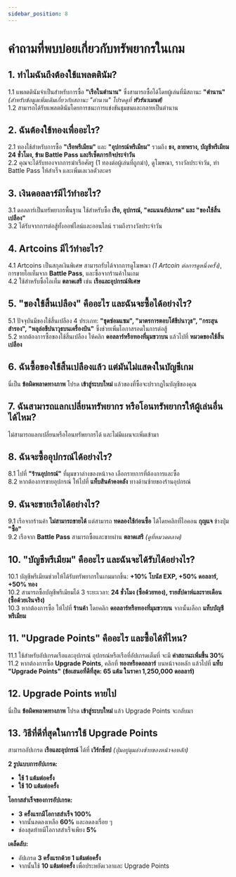 ```yaml
---
sidebar_position: 8
---
```


# คำถามที่พบบ่อยเกี่ยวกับทรัพยากรในเกม

## **1. ทำไมฉันถึงต้องใช้แพลตตินัม?**  
1.1 แพลตตินัมจำเป็นสำหรับการซื้อ **"เรือในตำนาน"** ซึ่งสามารถซื้อได้โดยผู้เล่นที่มีสถานะ **"ตำนาน"** *(สำหรับข้อมูลเพิ่มเติมเกี่ยวกับสถานะ "ตำนาน" โปรดดูที่ **ทัวร์นาเมนต์**)*  
1.2 สามารถได้รับแพลตตินัมโดยการชนะการแข่งขันชุมชนและกลายเป็นตำนาน  

## **2. ฉันต้องใช้ทองเพื่ออะไร?**  
2.1 ทองใช้สำหรับการซื้อ **"เรือพรีเมียม"** และ **"อุปกรณ์พรีเมียม"** รวมถึง **ธง, ลายพราง, บัญชีพรีเมียม 24 ชั่วโมง, ข้าม Battle Pass และรีเซ็ตภารกิจประจำวัน**  
2.2 คุณจะได้รับทองจากการฆ่าเรือศัตรู (1 ทองต่อผู้เล่นที่ถูกฆ่า), ดูโฆษณา, รางวัลประจำวัน, ทำ Battle Pass ให้สำเร็จ และเพิ่มเลเวลตัวละคร  

## **3. เงินดอลลาร์มีไว้ทำอะไร?**  
3.1 ดอลลาร์เป็นทรัพยากรพื้นฐาน ใช้สำหรับซื้อ **เรือ, อุปกรณ์, "คะแนนอัปเกรด" และ "ของใช้สิ้นเปลือง"**  
3.2 ได้รับจากการต่อสู้ทั้งออฟไลน์และออนไลน์ รวมถึงรางวัลประจำวัน  

## **4. Artcoins มีไว้ทำอะไร?**  
4.1 Artcoins เป็นสกุลเงินพิเศษ สามารถรับได้จากการดูโฆษณา *(1 Artcoin ต่อการดูหนึ่งครั้ง)*, การขายไอเท็มจาก **Battle Pass**, และซื้อจากร้านค้าในเกม  
4.2 ใช้สำหรับซื้อไอเท็ม **ตลาดเสรี** เช่น **เรือและอุปกรณ์พิเศษ**  

## **5. "ของใช้สิ้นเปลือง" คืออะไร และฉันจะซื้อได้อย่างไร?**  
5.1 ปัจจุบันมีของใช้สิ้นเปลือง 4 ประเภท: **"ชุดซ่อมแซม", "มาตรการตอบโต้ขีปนาวุธ", "กระสุนสำรอง", "พลุล่อขีปนาวุธบนเครื่องบิน"** ซึ่งช่วยเพิ่มโอกาสรอดในการต่อสู้  
5.2 หากต้องการซื้อของใช้สิ้นเปลือง ให้คลิก **ดอลลาร์หรือทองที่มุมขวาบน** แล้วไปที่ **หมวดของใช้สิ้นเปลือง**  

## **6. ฉันซื้อของใช้สิ้นเปลืองแล้ว แต่มันไม่แสดงในบัญชีเกม**  
นี่เป็น **ข้อผิดพลาดทางภาพ** โปรด **เข้าสู่ระบบใหม่** แล้วของที่ซื้อจะปรากฏในบัญชีของคุณ  

## **7. ฉันสามารถแลกเปลี่ยนทรัพยากร หรือโอนทรัพยากรให้ผู้เล่นอื่นได้ไหม?**  
ไม่สามารถแลกเปลี่ยนหรือโอนทรัพยากรได้ และไม่มีแผนจะเพิ่มเข้ามา  

## **8. ฉันจะซื้ออุปกรณ์ได้อย่างไร?**  
8.1 ไปที่ **"ร้านอุปกรณ์"** ที่มุมขวาล่างของหน้าจอ เลือกรายการที่ต้องการและซื้อ  
8.2 หากต้องการขายอุปกรณ์ ให้ไปที่ **แท็บสินค้าคงคลัง** ทางด้านซ้ายของร้านอุปกรณ์  

## **9. ฉันจะขายเรือได้อย่างไร?**  
9.1 เรือจากร้านค้า **ไม่สามารถขายได้** แต่สามารถ **ทดลองใช้ก่อนซื้อ** ได้โดยคลิกที่ไอคอน **กุญแจ** ข้างปุ่ม **"ซื้อ"**  
9.2 เรือจาก **Battle Pass** สามารถซื้อและขายผ่าน **ตลาดเสรี** *(ดูที่หมวดตลาด)*  

## **10. "บัญชีพรีเมียม" คืออะไร และฉันจะได้รับได้อย่างไร?**  
10.1 บัญชีพรีเมียมช่วยให้ได้รับทรัพยากรในเกมมากขึ้น: **+10% โบนัส EXP, +50% ดอลลาร์, +50% ทอง**  
10.2 สามารถซื้อบัญชีพรีเมียมได้ 3 ระยะเวลา: **24 ชั่วโมง (ซื้อด้วยทอง), รายสัปดาห์และรายเดือน (ซื้อด้วยเงินจริง)**  
10.3 หากต้องการซื้อ ให้ไปที่ **ร้านค้า** โดยคลิก **ดอลลาร์หรือทองที่มุมขวาบน** จากนั้นเลือก **แท็บบัญชีพรีเมียม**  

## **11. "Upgrade Points" คืออะไร และซื้อได้ที่ไหน?**  
11.1 ใช้สำหรับอัปเกรดเรือและอุปกรณ์ อุปกรณ์หรือเรือที่อัปเกรดเต็มที่ จะมี **ค่าสถานะเพิ่มขึ้น 30%**  
11.2 หากต้องการซื้อ **Upgrade Points**, คลิกที่ **ทองหรือดอลลาร์** บนหน้าจอหลัก แล้วไปที่ **แท็บ "Upgrade Points"** **(ข้อเสนอที่ดีที่สุด: 65 แต้ม ในราคา 1,250,000 ดอลลาร์)**  

## **12. Upgrade Points หายไป**  
นี่เป็น **ข้อผิดพลาดทางภาพ** โปรด **เข้าสู่ระบบใหม่** แล้ว Upgrade Points จะกลับมา  

## **13. วิธีที่ดีที่สุดในการใช้ Upgrade Points**  
สามารถอัปเกรด **เรือและอุปกรณ์** ได้ที่ **เวิร์กช็อป** *(ปุ่มอยู่มุมล่างซ้ายของหน้าจอหลัก)*  

**2 รูปแบบการอัปเกรด:**  
- **ใช้ 1 แต้มต่อครั้ง**  
- **ใช้ 10 แต้มต่อครั้ง**  

**โอกาสสำเร็จของการอัปเกรด:**  
- **3 ครั้งแรกมีโอกาสสำเร็จ 100%**  
- จากนั้นลดลงเหลือ **60%** และลดลงเรื่อย ๆ  
- ช่องสุดท้ายมีโอกาสสำเร็จเพียง **5%**  

**เคล็ดลับ:**  
- อัปเกรด **3 ครั้งแรกด้วย 1 แต้มต่อครั้ง**  
- จากนั้นใช้ **10 แต้มต่อครั้ง** เพื่อประหยัดเวลาและ Upgrade Points